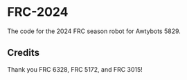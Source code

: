# FRC-2024

The code for the 2024 FRC season robot for Awtybots 5829.

## Credits

Thank you FRC 6328, FRC 5172, and FRC 3015!
